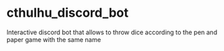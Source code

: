 # cthulhu_discord_bot
Interactive discord bot that allows to throw dice according to the pen and paper game with the same name
